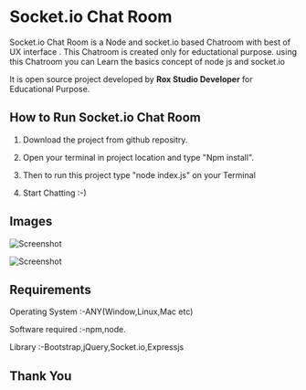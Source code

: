 # Socket.io Chat Room
Socket.io Chat Room is a Node and socket.io based Chatroom with best of UX interface .
This Chatroom is created only for eductational purpose. 
using this Chatroom you can Learn the basics concept of node js and socket.io

It is open source project developed by **Rox Studio Developer** for Educational Purpose.

## How to Run Socket.io Chat Room
1. Download the project from github repositry. 

2. Open your terminal in project location and type "Npm install".

3. Then to run this project type "node index.js" on your Terminal 

4. Start Chatting :-)
## Images
![Screenshot](https://raw.githubusercontent.com/Rohitjoshi9023/Socket.io-chat-room/master/Socket%20IO%20Chatroom/start_chat.PNG)

![Screenshot](https://raw.githubusercontent.com/Rohitjoshi9023/Socket.io-chat-room/master/Socket%20IO%20Chatroom/chat_room.PNG)
## Requirements

 Operating System :-ANY(Window,Linux,Mac etc)

 Software required :-npm,node.

 Library :-Bootstrap,jQuery,Socket.io,Expressjs

## Thank You
